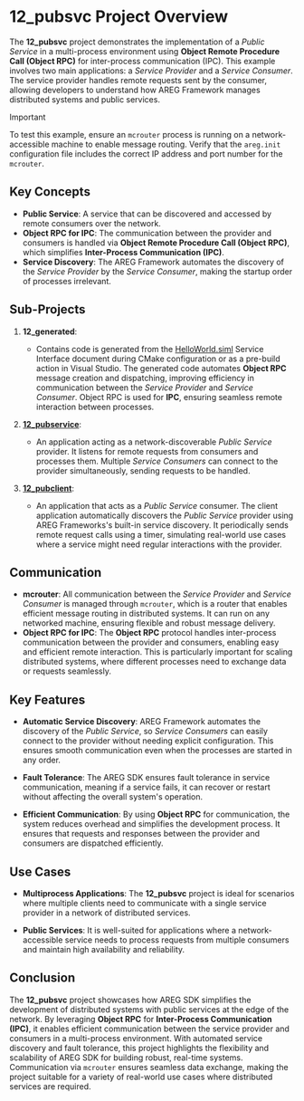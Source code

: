 # 12_pubsvc Project Overview

The **12_pubsvc** project demonstrates the implementation of a *Public Service* in a multi-process environment using **Object Remote Procedure Call (Object RPC)** for inter-process communication (IPC). This example involves two main applications: a *Service Provider* and a *Service Consumer*. The service provider handles remote requests sent by the consumer, allowing developers to understand how AREG Framework manages distributed systems and public services.

> [!IMPORTANT]
> To test this example, ensure an `mcrouter` process is running on a network-accessible machine to enable message routing. Verify that the `areg.init` configuration file includes the correct IP address and port number for the `mcrouter`.

## Key Concepts

- **Public Service**: A service that can be discovered and accessed by remote consumers over the network.
- **Object RPC for IPC**: The communication between the provider and consumers is handled via **Object Remote Procedure Call (Object RPC)**, which simplifies **Inter-Process Communication (IPC)**.
- **Service Discovery**: The AREG Framework automates the discovery of the *Service Provider* by the *Service Consumer*, making the startup order of processes irrelevant.

## Sub-Projects

1. **12_generated**:
   - Contains code is generated from the [HelloWorld.siml](./services/HelloWorld.siml) Service Interface document during CMake configuration or as a pre-build action in Visual Studio. The generated code automates **Object RPC** message creation and dispatching, improving efficiency in communication between the *Service Provider* and *Service Consumer*. Object RPC is used for **IPC**, ensuring seamless remote interaction between processes.

2. **[12_pubservice](./pubservice/)**:
   - An application acting as a network-discoverable *Public Service* provider. It listens for remote requests from consumers and processes them. Multiple *Service Consumers* can connect to the provider simultaneously, sending requests to be handled.

3. **[12_pubclient](./pubclient/)**:
   - An application that acts as a *Public Service* consumer. The client application automatically discovers the *Public Service* provider using AREG Frameworks's built-in service discovery. It periodically sends remote request calls using a timer, simulating real-world use cases where a service might need regular interactions with the provider.

## Communication

- **mcrouter**: All communication between the *Service Provider* and *Service Consumer* is managed through `mcrouter`, which is a router that enables efficient message routing in distributed systems. It can run on any networked machine, ensuring flexible and robust message delivery.
- **Object RPC for IPC**: The **Object RPC** protocol handles inter-process communication between the provider and consumers, enabling easy and efficient remote interaction. This is particularly important for scaling distributed systems, where different processes need to exchange data or requests seamlessly.

## Key Features

- **Automatic Service Discovery**: AREG Framework automates the discovery of the *Public Service*, so *Service Consumers* can easily connect to the provider without needing explicit configuration. This ensures smooth communication even when the processes are started in any order.
  
- **Fault Tolerance**: The AREG SDK ensures fault tolerance in service communication, meaning if a service fails, it can recover or restart without affecting the overall system's operation.
  
- **Efficient Communication**: By using **Object RPC** for communication, the system reduces overhead and simplifies the development process. It ensures that requests and responses between the provider and consumers are dispatched efficiently.

## Use Cases

- **Multiprocess Applications**: The **12_pubsvc** project is ideal for scenarios where multiple clients need to communicate with a single service provider in a network of distributed services.
  
- **Public Services**: It is well-suited for applications where a network-accessible service needs to process requests from multiple consumers and maintain high availability and reliability.

## Conclusion

The **12_pubsvc** project showcases how AREG SDK simplifies the development of distributed systems with public services at the edge of the network. By leveraging **Object RPC** for **Inter-Process Communication (IPC)**, it enables efficient communication between the service provider and consumers in a multi-process environment. With automated service discovery and fault tolerance, this project highlights the flexibility and scalability of AREG SDK for building robust, real-time systems. Communication via `mcrouter` ensures seamless data exchange, making the project suitable for a variety of real-world use cases where distributed services are required.
